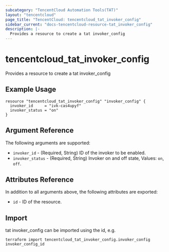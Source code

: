 ```yaml
---
subcategory: "TencentCloud Automation Tools(TAT)"
layout: "tencentcloud"
page_title: "TencentCloud: tencentcloud_tat_invoker_config"
sidebar_current: "docs-tencentcloud-resource-tat_invoker_config"
description: |-
  Provides a resource to create a tat invoker_config
---
```


# tencentcloud_tat_invoker_config

Provides a resource to create a tat invoker_config

## Example Usage

```hcl
resource "tencentcloud_tat_invoker_config" "invoker_config" {
  invoker_id     = "ivk-cas4upyf"
  invoker_status = "on"
}
```

## Argument Reference

The following arguments are supported:

* `invoker_id` - (Required, String) ID of the invoker to be enabled.
* `invoker_status` - (Required, String) Invoker on and off state, Values: `on`, `off`.

## Attributes Reference

In addition to all arguments above, the following attributes are exported:

* `id` - ID of the resource.




## Import

tat invoker_config can be imported using the id, e.g.

```
terraform import tencentcloud_tat_invoker_config.invoker_config invoker_config_id
```

